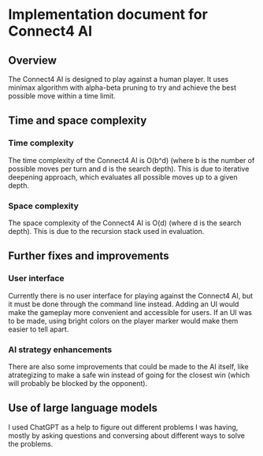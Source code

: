 # Implementation document for Connect4 AI

## Overview
The Connect4 AI is designed to play against a human player. It uses minimax algorithm with alpha-beta pruning to try and achieve the best possible move within a time limit.

## Time and space complexity

### Time complexity
The time complexity of the Connect4 AI is O(b^d) (where b is the number of possible moves per turn and d is the search depth).
This is due to iterative deepening approach, which evaluates all possible moves up to a given depth.

### Space complexity
The space complexity of the Connect4 AI is O(d) (where d is the search depth).
This is due to the recursion stack used in evaluation.

## Further fixes and improvements

### User interface
Currently there is no user interface for playing against the Connect4 AI, but it must be done through the command line instead. Adding an UI would make the gameplay more convenient and accessible for users.
If an UI was to be made, using bright colors on the player marker would make them easier to tell apart.

### AI strategy enhancements
There are also some improvements that could be made to the AI itself, like atrategizing to make a safe win instead of going for the closest win (which will probably be blocked by the opponent).

## Use of large language models
I used ChatGPT as a help to figure out different problems I was having, mostly by asking questions and conversing about different ways to solve the problems.